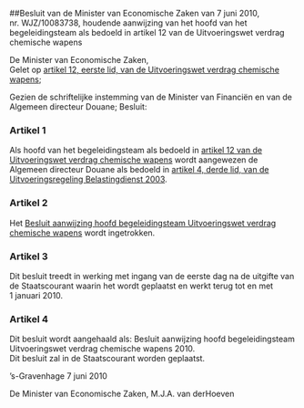 <meta http-equiv='Content-Type' content='text/html; charset=utf-8' />

##Besluit van de Minister van Economische Zaken van 7 juni 2010, nr. WJZ/10083738, houdende aanwijzing van het hoofd van het begeleidingsteam als bedoeld in artikel 12 van de Uitvoeringswet verdrag chemische wapens

De Minister van Economische Zaken,  
Gelet op [artikel 12, eerste lid, van de Uitvoeringswet verdrag chemische wapens](../../../../../../../../../../wet/uitvoeringswet/verdrag/chemische/wapens/BWBR0007434/README.md);

Gezien de schriftelijke instemming van de Minister van Financiën en van de Algemeen directeur Douane;
Besluit:    

### Artikel  1  

Als hoofd van het begeleidingsteam als bedoeld in [artikel 12 van de Uitvoeringswet verdrag chemische wapens](../../../../../../../../../../wet/uitvoeringswet/verdrag/chemische/wapens/BWBR0007434/README.md) wordt aangewezen de Algemeen directeur Douane als bedoeld in [artikel 4, derde lid, van de Uitvoeringsregeling Belastingdienst 2003](../../../../../../../../../../ministeriele-regeling/uitvoeringsregeling/belastingdienst/2003/BWBR0014506/README.md).  

### Artikel  2  

Het [Besluit aanwijzing hoofd begeleidingsteam Uitvoeringswet verdrag chemische wapens](../../../../../../../../../../ministeriele-regeling/besluit/aanwijzing/hoofd/begeleidingsteam/uitvoeringswet/verdrag/chemische/etc/BWBR0025165/README.md) wordt ingetrokken.  

### Artikel  3  

Dit besluit treedt in werking met ingang van de eerste dag na de uitgifte van de Staatscourant waarin het wordt geplaatst en werkt terug tot en met 1 januari 2010.  

### Artikel  4  

Dit besluit wordt aangehaald als: Besluit aanwijzing hoofd begeleidingsteam Uitvoeringswet verdrag chemische wapens 2010.  
Dit besluit zal in de Staatscourant worden geplaatst.   

’s-Gravenhage 
7 juni 2010   

De 
Minister van Economische Zaken,
M.J.A. van derHoeven   
